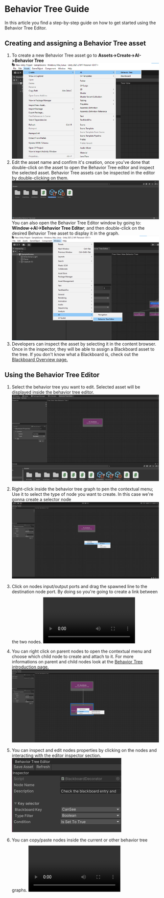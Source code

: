# Behavior Tree Guide

In this article you find a step-by-step guide on how to get started using the Behavior Tree Editor.

## Creating and assigning a Behavior Tree asset

1. To create a new Behavior Tree asset go to <b>Assets->Create->AI->Behavior Tree</b> ![image](../images/Create%20Behavior%20Tree%20asset.png)
2. Edit the asset name and confirm it's creation, once you've done that double-click on the asset to open the Behavior Tree editor and inspect the selected asset. Behavior Tree assets can be inspected in the editor by double-clicking on them. ![image](../images/Created.png) You can also open the Behavior Tree Editor window by going to: <b>Window->AI->Behavior Tree Editor</b>; and then double-click on the desired Behavior Tree asset to display it in the graph. ![image](../images/Window-%20Behavior%20Tree%20Editor%20option.png)
3. Developers can inspect the asset by selecting it in the content browser. Once in the inspector, they will be able to assign a Blackboard asset to the tree. If you don't know what a Blackboard is, check out the [Blackboard Overview page.](blackboard.md)

## Using the Behavior Tree Editor

1. Select the behavior tree you want to edit. Selected asset will be displayed inside the behavior tree editor.![image](../images/SelectedAsset.png)

2. Right-click inside the behavior tree graph to pen the contextual menu; Use it to select the type of node you want to create. In this case we're gonna create a selector node ![image](../images/CreateNodeExample.png)

3. Click on nodes input/output ports and drag the spawned line to the destination node port. By doing so you're going to create a link between the two nodes.
<video src="../videos/CreateConnectionExample.mp4" controls title="Title" style="margin-top:10px; width:50%,height:50%"></video>

4. You can right click on parent nodes to open the contextual menu and choose which child node to create and attach to it. For more informations on parent and child nodes look at the [Behavior Tree introduction page.](../articles/behavior-tree.md)
![image](../images/CreateChildExample.png)

5. You can inspect and edit nodes properties by clicking on the nodes and interacting with the editor inspector section.
![mage](../images/EditNodesExample.png)

6. You can copy/paste nodes inside the current or other behavior tree graphs. 
<video src="../videos/CopyPasteExample.mp4" controls title="Title" style="margin-top:10px; width:50%,height:50%"></video>